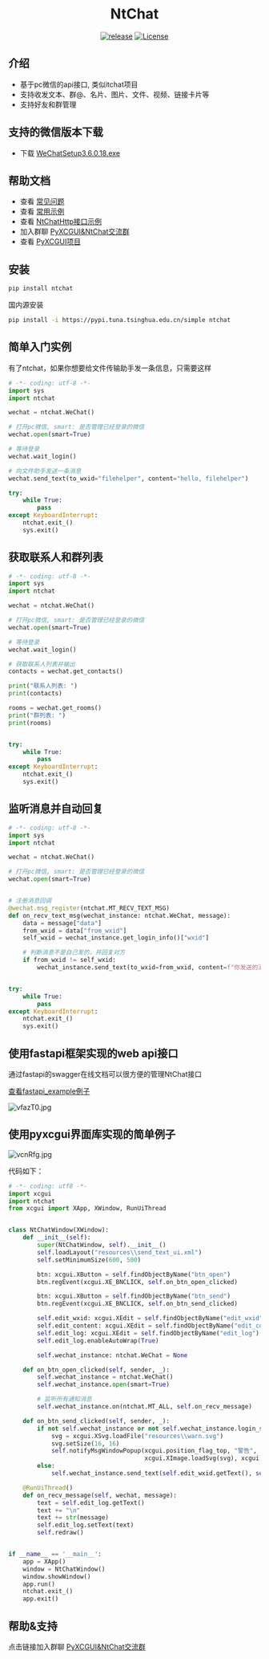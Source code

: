 <h1 align="center">NtChat</h1>
<p align="center">
    <a href="https://github.com/smallevilbeast/ntchat/releases"><img src="https://img.shields.io/badge/release-0.1.13-blue.svg?" alt="release"></a>
    <a href="https://opensource.org/licenses/MIT"><img src="https://img.shields.io/badge/License-MIT-brightgreen.svg?" alt="License"></a>
</p>




## 介绍

- 基于pc微信的api接口, 类似itchat项目
- 支持收发文本、群@、名片、图片、文件、视频、链接卡片等
- 支持好友和群管理
  
## 支持的微信版本下载
- 下载 [WeChatSetup3.6.0.18.exe](https://github.com/tom-snow/wechat-windows-versions/releases/download/v3.6.0.18/WeChatSetup-3.6.0.18.exe)

## 帮助文档
- 查看 [常见问题](docs/FAQ.md)
- 查看 [常用示例](examples)
- 查看 [NtChatHttp接口示例](fastapi_example)  
- 加入群聊 [PyXCGUI&NtChat交流群](https://jq.qq.com/?_wv=1027&k=oIXzbTbI)
- 查看 [PyXCGUI项目](https://github.com/smallevilbeast/pyxcgui) 

## 安装

```bash
pip install ntchat
```
国内源安装
```bash
pip install -i https://pypi.tuna.tsinghua.edu.cn/simple ntchat
```

## 简单入门实例

有了ntchat，如果你想要给文件传输助手发一条信息，只需要这样

```python
# -*- coding: utf-8 -*-
import sys
import ntchat

wechat = ntchat.WeChat()

# 打开pc微信, smart: 是否管理已经登录的微信
wechat.open(smart=True)

# 等待登录
wechat.wait_login()

# 向文件助手发送一条消息
wechat.send_text(to_wxid="filehelper", content="hello, filehelper")

try:
    while True:
        pass
except KeyboardInterrupt:
    ntchat.exit_()
    sys.exit()
```

## 获取联系人和群列表
```python
# -*- coding: utf-8 -*-
import sys
import ntchat

wechat = ntchat.WeChat()

# 打开pc微信, smart: 是否管理已经登录的微信
wechat.open(smart=True)

# 等待登录
wechat.wait_login()

# 获取联系人列表并输出
contacts = wechat.get_contacts()

print("联系人列表: ")
print(contacts)

rooms = wechat.get_rooms()
print("群列表: ")
print(rooms)


try:
    while True:
        pass
except KeyboardInterrupt:
    ntchat.exit_()
    sys.exit()
```

## 监听消息并自动回复

```python
# -*- coding: utf-8 -*-
import sys
import ntchat

wechat = ntchat.WeChat()

# 打开pc微信, smart: 是否管理已经登录的微信
wechat.open(smart=True)


# 注册消息回调
@wechat.msg_register(ntchat.MT_RECV_TEXT_MSG)
def on_recv_text_msg(wechat_instance: ntchat.WeChat, message):
    data = message["data"]
    from_wxid = data["from_wxid"]
    self_wxid = wechat_instance.get_login_info()["wxid"]

    # 判断消息不是自己发的，并回复对方
    if from_wxid != self_wxid:
        wechat_instance.send_text(to_wxid=from_wxid, content=f"你发送的消息是: {data['msg']}")


try:
    while True:
        pass
except KeyboardInterrupt:
    ntchat.exit_()
    sys.exit()
```

## 使用fastapi框架实现的web api接口

通过fastapi的swagger在线文档可以很方便的管理NtChat接口

[查看fastapi_example例子](./fastapi_example)

![vfazT0.jpg](https://s1.ax1x.com/2022/08/29/vfazT0.jpg)


## 使用pyxcgui界面库实现的简单例子

![vcnRfg.jpg](https://s1.ax1x.com/2022/08/23/vcnRfg.jpg)

代码如下：

```python
# -*- coding: utf8 -*-
import xcgui
import ntchat
from xcgui import XApp, XWindow, RunUiThread


class NtChatWindow(XWindow):
    def __init__(self):
        super(NtChatWindow, self).__init__()
        self.loadLayout("resources\\send_text_ui.xml")
        self.setMinimumSize(600, 500)

        btn: xcgui.XButton = self.findObjectByName("btn_open")
        btn.regEvent(xcgui.XE_BNCLICK, self.on_btn_open_clicked)

        btn: xcgui.XButton = self.findObjectByName("btn_send")
        btn.regEvent(xcgui.XE_BNCLICK, self.on_btn_send_clicked)

        self.edit_wxid: xcgui.XEdit = self.findObjectByName("edit_wxid")
        self.edit_content: xcgui.XEdit = self.findObjectByName("edit_content")
        self.edit_log: xcgui.XEdit = self.findObjectByName("edit_log")
        self.edit_log.enableAutoWrap(True)

        self.wechat_instance: ntchat.WeChat = None

    def on_btn_open_clicked(self, sender, _):
        self.wechat_instance = ntchat.WeChat()
        self.wechat_instance.open(smart=True)

        # 监听所有通知消息
        self.wechat_instance.on(ntchat.MT_ALL, self.on_recv_message)

    def on_btn_send_clicked(self, sender, _):
        if not self.wechat_instance or not self.wechat_instance.login_status:
            svg = xcgui.XSvg.loadFile("resources\\warn.svg")
            svg.setSize(16, 16)
            self.notifyMsgWindowPopup(xcgui.position_flag_top, "警告", "请先打开并登录微信",
                                      xcgui.XImage.loadSvg(svg), xcgui.notifyMsg_skin_warning)
        else:
            self.wechat_instance.send_text(self.edit_wxid.getText(), self.edit_content.getText())

    @RunUiThread()
    def on_recv_message(self, wechat, message):
        text = self.edit_log.getText()
        text += "\n"
        text += str(message)
        self.edit_log.setText(text)
        self.redraw()


if __name__ == '__main__':
    app = XApp()
    window = NtChatWindow()
    window.showWindow()
    app.run()
    ntchat.exit_()
    app.exit()

```

帮助&支持
-------------------------
点击链接加入群聊 [PyXCGUI&NtChat交流群](https://jq.qq.com/?_wv=1027&k=oIXzbTbI)

